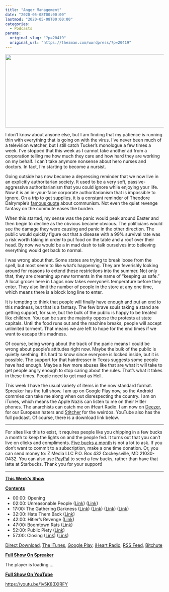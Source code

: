 ```yaml
---
title: "Anger Management"
date: "2020-05-08T00:00:00"
lastmod: "2020-05-08T00:00:00"
categories:
  - Podcasts
params:
  original_slug: "?p=20419"
  original_url: "https://thezman.com/wordpress/?p=20419"
---
```


[<img
src="http://thezman.com/wordpress/wp-content/uploads/2018/01/Power-Hour.png"
decoding="async" width="600" height="233" />](http://thezman.com/wordpress/wp-content/uploads/2018/01/Power-Hour.png)

I don’t know about anyone else, but I am finding that my patience is
running thin with everything that is going on with the virus. I’ve never
been much of a television watcher, but I still catch Tucker’s monologue
a few times a week. I’ve stopped that this week as I cannot take another
ad from a corporation telling me how much they care and how hard they
are working on my behalf. I can’t take anymore nonsense about hero
nurses and doctors. In fact, I’m starting to become a nursist.

Going outside has now become a depressing reminder that we now live in
an explicitly authoritarian society. It used to be a very soft,
passive-aggressive authoritarianism that you could ignore while enjoying
your life. Now it is an in-your-face corporate authoritarianism that is
impossible to ignore. On a trip to get supplies, it is a constant
reminder of Theodore Dalrymple’s [famous
quote](https://www.goodreads.com/author/quotes/67950.Theodore_Dalrymple)
about communism. Not even the quiet revenge fantasy on the commute eases
the burden.

When this started, my sense was the panic would peak around Easter and
then begin to decline as the obvious became obvious. The politicians
would see the damage they were causing and panic in the other direction.
The public would quickly figure out that a disease with a 99% survival
rate was a risk worth taking in order to put food on the table and a
roof over their head. By now we would be a in mad dash to talk ourselves
into believing everything would get back to normal.

I was wrong about that. Some states are trying to break loose from the
spell, but most seem to like what’s happening. They are feverishly
looking around for reasons to extend these restrictions into the summer.
Not only that, they are dreaming up new torments in the name of “keeping
us safe.” A local grocer here in Lagos now takes everyone’s temperature
before they enter. They also limit the number of people in the store at
any one time, which means there is a block long line to enter.

It is tempting to think that people will finally have enough and put an
end to this madness, but that is a fantasy. The few brave souls taking a
stand are getting support, for sure, but the bulk of the public is happy
to be treated like children. You can be sure the majority oppose the
protests at state capitals. Until the food runs out and the machine
breaks, people will accept unlimited torment. That means we are left to
hope for the end times if we want to escape this madness.

Of course, being wrong about the track of the panic means I could be
wrong about people’s attitudes right now. Maybe the bulk of the public
is quietly seething. It’s hard to know since everyone is locked inside,
but it is possible. The support for that hairdresser in Texas suggests
some people have had enough. Maybe a few more abuses like that are what
it will take to get people angry enough to stop caring about the rules.
That’s what it takes in these times. People need to get mad as Hell.

This week I have the usual variety of items in the now standard format.
Spreaker has the full show. I am up on Google Play now, so the Android
commies can take me along when out disrespecting the country. I am on
iTunes, which means the Apple Nazis can listen to me on their Hitler
phones. The anarchists can catch me on iHeart Radio. I am now on
<a href="https://www.deezer.com/show/623032" rel="noopener noreferrer"
target="_blank">Deezer</a>, for our European haters and <a
href="https://www.stitcher.com/podcast/the-z-blog-power-hour?refid=stpr"
rel="noopener noreferrer" target="_blank">Stitcher</a> for the weirdos.
YouTube also has the full podcast. Of course, there is a download link
below.

------------------------------------------------------------------------

For sites like this to exist, it requires people like you chipping in a
few bucks a month to keep the lights on and the people fed. It turns out
that you can’t live on clicks and compliments.
<a href="https://www.subscribestar.com/the-z-blog"
rel="noopener noreferrer" target="_blank">Five bucks a month</a> is not
a lot to ask. If you don’t want to commit to a subscription, make a one
time donation. Or, you can send money to: Z Media LLC P.O. Box 432
Cockeysville, MD 21030-0432. You can also use <a
href="https://www.paypal.com/cgi-bin/webscr?cmd=_s-xclick&amp;hosted_button_id=UDAS2Q8JYA6CN&amp;source=url"
rel="noopener noreferrer" target="_blank">PayPal</a> to send a few
bucks, rather than have that latte at Starbucks. Thank you for your
support!

------------------------------------------------------------------------

**<u>This Week’s Show</u>**

**<u>Contents</u>**

-   00:00: Opening
-   02:00: Unreasonable People
    (<a href="https://www.bjs.gov/content/pub/pdf/suficspi16.pdf"
    rel="noopener noreferrer" target="_blank">Link</a>)
    (<a href="https://archive.is/ft5Qq" rel="noopener noreferrer"
    target="_blank">Link</a>)
-   17:00: The Gathering Darkness
    (<a href="https://news.trust.org/item/20200505121915-v51r0"
    rel="noopener noreferrer" target="_blank">Link</a>)
    (<a href="https://news.trust.org/item/20200505191757-8lk06"
    rel="noopener noreferrer" target="_blank">Link</a>) (<a
    href="https://hub.jhu.edu/novel-coronavirus-information/financial-implications-and-planning/"
    rel="noopener noreferrer" target="_blank">Link</a>) (<a
    href="https://www.insidehighered.com/news/2020/04/27/colleges-rev-cuts-pandemic-related-costs-keep-mountin"
    rel="noopener noreferrer" target="_blank">Link</a>)
-   32:00: Hate Them Back
    (<a href="https://archive.vn/Q4Il3" rel="noopener noreferrer"
    target="_blank">Link</a>)
-   42:00: Hitler’s Revenge
    (<a href="https://archive.vn/YA5T0" rel="noopener noreferrer"
    target="_blank">Link</a>)
-   47:00: Boomtown Rats
    (<a href="https://archive.is/jYxkW" rel="noopener noreferrer"
    target="_blank">Link</a>)
-   52:00: Public Piety
    (<a href="https://archive.is/9ZXSO" rel="noopener noreferrer"
    target="_blank">Link</a>)
-   57:00: Closing
    (<a href="https://archive.vn/VxbwJ" rel="noopener noreferrer"
    target="_blank">Link</a>)
    (<a href="https://www.bitchute.com/video/hRERFsljiWLp/"
    rel="noopener noreferrer" target="_blank">Link</a>)

<a href="https://api.spreaker.com/v2/episodes/26887688/download.mp3"
rel="noopener noreferrer" target="_blank">Direct Download</a>, <a
href="https://itunes.apple.com/us/podcast/the-z-blog-power-hour/id1262799640?mt=2"
rel="noopener noreferrer" target="_blank">The iTunes</a>, <a
href="https://podcasts.google.com/?feed=aHR0cHM6Ly93d3cuc3ByZWFrZXIuY29tL3Nob3cvMjU4OTY1Ny9lcGlzb2Rlcy9mZWVk"
rel="noopener noreferrer" target="_blank">Google Play</a>, <a href="https://www.iheart.com/podcast/the-z-blog-power-hour-29246491/"
rel="noopener noreferrer" target="_blank">iHeart Radio,</a>
<a href="https://www.spreaker.com/show/2589657/episodes/feed"
rel="noopener noreferrer" target="_blank">RSS Feed</a>,
<a href="https://www.bitchute.com/channel/OfDOhe43n3QL/"
rel="noopener noreferrer" target="_blank">Bitchute</a>

**<u>Full Show On Spreaker</u>**

The player is loading ...

<span class="widget_spinner dark"></span>

**<u>Full Show On YouTube</u>**

https://youtu.be/1v5K83XIRFY
